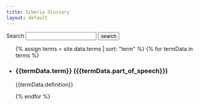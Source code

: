 ```yaml
---
title: Siberia Glossary
layout: default
---
```



<form action="{{ site.baseurl }}/index.html" method="get">
  <label for="search-box">Search</label>
  <input type="text" id="search-box" name="query">
  <input type="submit" value="search">
</form>


<ul id="terms">
{% assign terms = site.data.terms | sort: "term" %}
{% for termData in terms %}
  <li id="{{termData.term | slugify }}" class="term">
    <h3 >
      {{termData.term}} 
      ({{termData.part_of_speech}})
    </h3>
    <p>{{termData.definition}}</p>
  </li>
{% endfor %}
</ul>

<script>
  // script for adding anchor links to the term headers
  const headings = document.getElementById('terms').querySelectorAll('li[id]');
  const linkContent = '🔗';
  for (const heading of headings) {
      const linkIcon = document.createElement('a');
      linkIcon.setAttribute('href', `#${heading.id}`);
      linkIcon.innerHTML = linkContent;
      heading.querySelectorAll('h3,h2,h4')[0].appendChild(linkIcon);
  }
</script>

<script>
  window.store = {
    {% for term in site.data.terms %}
      "{{ term.term | slugify }}": {
        "term": "{{ term.term | xml_escape }}",
        "definition": "{{ term.definition | xml_escape }}",
      }
      {% unless forloop.last %},{% endunless %}
    {% endfor %}
  };
</script>
<script src="{{ site.baseurl }}/js/lunr.min.js"></script>
<script src="{{ site.baseurl }}/js/search.js"></script>